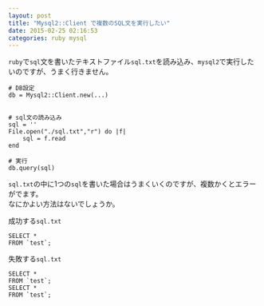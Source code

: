 ```yaml
---
layout: post
title: "Mysql2::Client で複数のSQL文を実行したい"
date: 2015-02-25 02:16:53
categories: ruby mysql
---
```

<p><code>ruby</code>で<code>sql</code>文を書いたテキストファイル<code>sql.txt</code>を読み込み、<code>mysql2</code>で実行したいのですが、うまく行きません。</p>

<pre><code># DB設定
db = Mysql2::Client.new(...)


# sql文の読み込み
sql = ''
File.open("./sql.txt","r") do |f|
    sql = f.read
end

# 実行
db.query(sql)
</code></pre>

<p><code>sql.txt</code>の中に1つの<code>sql</code>を書いた場合はうまくいくのですが、複数かくとエラーがでます。<br>
なにかよい方法はないでしょうか。</p>

<p>成功する<code>sql.txt</code></p>

<pre><code>SELECT *
FROM `test`;
</code></pre>

<p>失敗する<code>sql.txt</code></p>

<pre><code>SELECT *
FROM `test`;
SELECT *
FROM `test`;
</code></pre>
